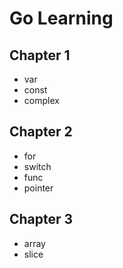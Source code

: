 # Go Learning

## Chapter 1 

- var
- const
- complex

## Chapter 2 

- for
- switch
- func
- pointer

## Chapter 3

- array
- slice
